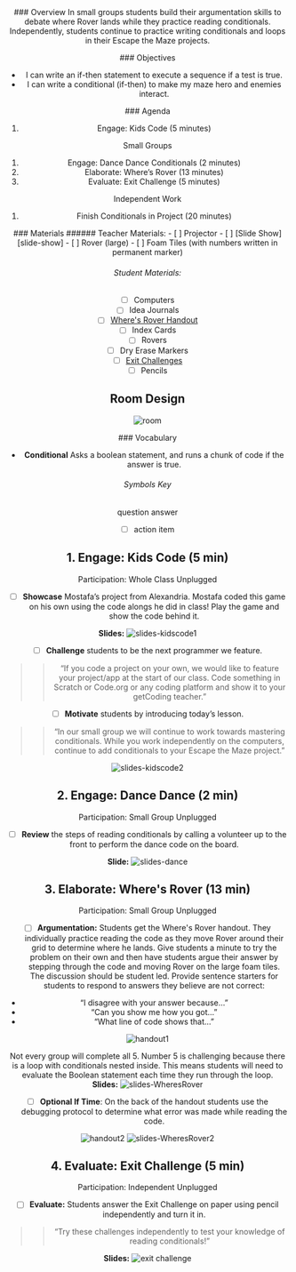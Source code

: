 <header class='header' title='Lesson 18' subtitle='Where is Rover'/>

<notable>
<iconp src='/icons/activity.png'>### Overview</iconp>
In small groups students build their argumentation skills to debate where Rover lands while they practice reading conditionals. Independently, students continue to practice writing conditionals and loops in their Escape the Maze projects. 

<iconp src='/icons/objectives.png'>### Objectives</iconp>
- I can write an if-then statement to execute a sequence if a test is true.
- I can write a conditional (if-then) to make my maze hero and enemies interact.

<iconp src='/icons/agenda.png'>### Agenda</iconp>
1. Engage: Kids Code (5 minutes)

Small Groups
1. Engage: Dance Dance Conditionals (2 minutes)
1. Elaborate: Where’s Rover (13 minutes)
1. Evaluate: Exit Challenge (5 minutes)

Independent Work 
1. Finish Conditionals in Project (20 minutes)

<note>
<iconp src='/icons/materials.png'>### Materials</iconp>
###### Teacher Materials:
- [ ] Projector
- [ ] [Slide Show][slide-show]
- [ ] Rover (large)
- [ ] Foam Tiles (with numbers written in permanent marker)

###### Student Materials: 
- [ ] Computers
- [ ] Idea Journals
- [ ] [Where's Rover Handout][handout] 
- [ ] Index Cards
- [ ] Rovers
- [ ] Dry Erase Markers
- [ ] [Exit Challenges][exit]
- [ ] Pencils

</note>

## Room Design
![room](./images/desk-setup_split-classroom.png)
<note>

<iconp src='/icons/vocab.png'>### Vocabulary</iconp>

- **Conditional** Asks a boolean statement, and runs a chunk of code if the answer is true.

</note>

###### Symbols Key

<iconp ml='1.65em' type='question'>question</iconp>
<iconp ml='1.65em' type='answer'>answer</iconp>
- [ ] action item


## 1. Engage: Kids Code (5 min)
Participation: Whole Class Unplugged

- [ ] **Showcase** Mostafa’s project from Alexandria. Mostafa coded this game on his own using the code alongs he did in class! Play the game and show the code behind it.

<note>**Slides:** ![slides-kidscode1](./images/slide-kc1.jpeg) </note>

- [ ] **Challenge** students to be the next programmer we feature.

> > “If you code a project on your own, we would like to feature your project/app at the start of our class. Code something in Scratch or Code.org or any coding platform and show it to your getCoding teacher.”

- [ ] **Motivate** students by introducing today’s lesson. 

> > “In our small group we will continue to work towards mastering conditionals. While you work independently on the computers, continue to add conditionals to your Escape the Maze project.”

<note>![slides-kidscode2](./images/slide-kc2.jpeg) </note>

## 2. Engage: Dance Dance (2 min)
Participation: Small Group Unplugged

- [ ] **Review** the steps of reading conditionals by calling a volunteer up to the front to perform the dance code on the board. 

<note>**Slide:** ![slides-dance](./images/slide-dance.jpeg) </note>

## 3. Elaborate: Where's Rover (13 min) 
Participation: Small Group Unplugged

- [ ] **Argumentation:** Students get the Where's Rover handout. They individually practice reading the code as they move Rover around their grid to determine where he lands. Give students a minute to try the problem on their own and then have students argue their answer by stepping through the code and moving Rover on the large foam tiles. The discussion should be student led. Provide sentence starters for students to respond to answers they believe are not correct: 
- “I disagree with your answer because…”
- “Can you show me how you got…”
- “What line of code shows that…” 

![handout1](./images/WheresRover.jpeg)

<note type="tip"> Not every group will complete all 5. Number 5 is challenging because there is a loop with conditionals nested inside. This means students will need to evaluate the Boolean statement each time they run through the loop. 
<br/>
**Slides:**
![slides-WheresRover](./images/slide-wr1.jpeg)
</note>

- [ ] **Optional If Time**: On the back of the handout students use the debugging protocol to determine what error was made while reading the code.

![handout2](./images/FindtheBug.jpeg)
<note> ![slides-WheresRover2](./images/slide-wr2.jpeg)
</note>

## 4. Evaluate: Exit Challenge (5 min)
Participation: Independent Unplugged

- [ ] **Evaluate:** Students answer the Exit Challenge on paper using pencil independently and turn it in.

> > “Try these challenges independently to test your knowledge of reading conditionals!”

<note> **Slides:**
![exit challenge](./images/slides-ec.jpeg)
</note>
</notable>

[slide-show]: https://drive.google.com/open?id=0B2wBzr9vcXjPcTB1bFBxNGhRQzQ
[handout]: https://drive.google.com/file/d/0B2wBzr9vcXjPaFhWVG83TEhaMjg/view?usp=sharing
[exit]: https://drive.google.com/file/d/0B2wBzr9vcXjPUkFOajdHbHhlQTg/view?usp=sharing
